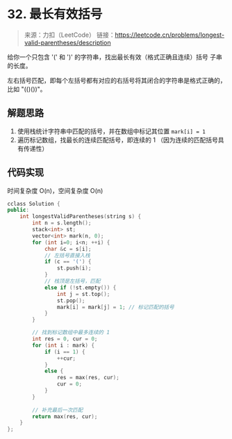 ﻿# 32. 最长有效括号
> 来源：力扣（LeetCode）
链接：https://leetcode.cn/problems/longest-valid-parentheses/description

给你一个只包含 '(' 和 ')' 的字符串，找出最长有效（格式正确且连续）括号 子串 的长度。

左右括号匹配，即每个左括号都有对应的右括号将其闭合的字符串是格式正确的，比如 "(()())"。

## 解题思路
1. 使用栈统计字符串中匹配的括号，并在数组中标记其位置 `mark[i] = 1`
2. 遍历标记数组，找最长的连续匹配括号，即连续的 1 （因为连续的匹配括号具有传递性）


## 代码实现
时间复杂度 O(n)，空间复杂度 O(n)
```cpp
cclass Solution {
public:
    int longestValidParentheses(string s) {
        int n = s.length();
        stack<int> st;
        vector<int> mark(n, 0);
        for (int i=0; i<n; ++i) {
            char &c = s[i];
            // 左括号直接入栈
            if (c == '(') {
                st.push(i);
            }
            // 栈顶是左括号，匹配
            else if (!st.empty()) {
                int j = st.top();
                st.pop();
                mark[i] = mark[j] = 1; // 标记匹配的括号
            }
        }

        // 找到标记数组中最多连续的 1
        int res = 0, cur = 0;
        for (int i : mark) {
            if (i == 1) {
                ++cur;
            }
            else {
                res = max(res, cur);
                cur = 0;
            }
        }
        
        // 补充最后一次匹配
        return max(res, cur);
    }
};
```

